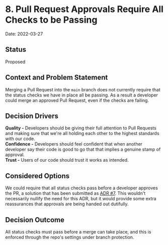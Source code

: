 # 8. Pull Request Approvals Require All Checks to be Passing

Date: 2022-03-27

## Status

Proposed

## Context and Problem Statement

Merging a Pull Request into the `main` branch does not currently require that the status checks we have in place all be passing. As a result a developer could merge an approved Pull Request, even if the checks are failing.

## Decision Drivers

**Quality -** Developers should be giving their full attention to Pull Requests and making sure that we're all holding each other to the highest standards with our code.  
**Confidence -** Developers should feel confident that when another developer say their code is good to go that that implies a genuine stamp of approval.  
**Trust -** Users of our code should trust it works as intended.

## Considered Options

We could require that all status checks pass before a developer approves the PR, a solution that has been submitted as [ADR #7](https://github.com/CDCgov/prime-public-health-data-infrastructure/blob/main/docs/decisions/0007-pr-approval-requires-checks-to-pass.md). This wouldn't necessarily nullify the need for this ADR, but it would provide some extra reassurances that approvals are being handed out dutifully. 

## Decision Outcome

All status checks must pass before a merge can take place, and this is enforced through the repo's settings under branch protection.
